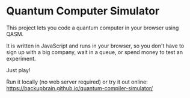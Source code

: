 # Quantum Computer Simulator

This project lets you code a quantum computer in your browser using QASM.

It is written in JavaScript and runs in your browser, so you don't have to sign up with a big company, wait in a queue, or spend money to test an experiment.

Just play!

Run it locally (no web server required) or try it out online:
https://backupbrain.github.io/quantum-compiler-simulator/